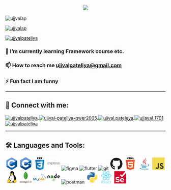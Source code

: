 <!-- GitHub Profile README -->

<!-- Typing animation for introduction -->
<p align="center">
    <img src="https://readme-typing-svg.herokuapp.com?color=E22FE4&width=380&height=28&lines=Hi👋+I'm+Ujjval Pateliya..;Learning+In+Public..;Nice+To+Meet+You+....&center=true">
</p>
       
<!-- Profile views counter -->
<p align="left">
    <img src="https://komarev.com/ghpvc/?username=ujjvalap&label=Profile%20views&color=0e75b6&style=flat" alt="ujjvalap" />
</p>

<!-- GitHub Profile Trophy -->
<p align="left">
    <a href="https://github.com/ryo-ma/github-profile-trophy">
        <img src="https://github-profile-trophy.vercel.app/?username=ujjvalap" alt="ujjvalap" />
    </a>
</p>

<!-- Twitter Badge -->
<p align="left">
    <a href="https://twitter.com/ujjvalp" target="blank">
        <img src="https://img.shields.io/twitter/follow/ujjvalpateliya?logo=twitter&style=for-the-badge" alt="ujjvalpateliya" />
    </a>
</p>

### 🌱 I’m currently learning **Framework course etc.**

### 📫 How to reach me **ujjvalpateliya@gmail.com**

### ⚡ Fun fact **I am funny**

---

## 🔗 Connect with me:
<p align="left">
    <a href="https://twitter.com/ujjvalpateliya" target="blank">
        <img align="center" src="https://raw.githubusercontent.com/rahuldkjain/github-profile-readme-generator/master/src/images/icons/Social/twitter.svg" alt="ujjvalpateliya" height="30" width="40" />
    </a>
    <a href="https://linkedin.com/in/ujjval-pateliya-qwer2005" target="blank">
        <img align="center" src="https://raw.githubusercontent.com/rahuldkjain/github-profile-readme-generator/master/src/images/icons/Social/linked-in-alt.svg" alt="ujjval-pateliya-qwer2005" height="30" width="40" />
    </a>
    <a href="https://fb.com/ujjval.pateleya" target="blank">
        <img align="center" src="https://raw.githubusercontent.com/rahuldkjain/github-profile-readme-generator/master/src/images/icons/Social/facebook.svg" alt="ujjval.pateleya" height="30" width="40" />
    </a>
    <a href="https://instagram.com/ujjaval_1701" target="blank">
        <img align="center" src="https://raw.githubusercontent.com/rahuldkjain/github-profile-readme-generator/master/src/images/icons/Social/instagram.svg" alt="ujjaval_1701" height="30" width="40" />
    </a>
    <a href="https://www.youtube.com/c/ujjvalpateliya" target="blank">
        <img align="center" src="https://raw.githubusercontent.com/rahuldkjain/github-profile-readme-generator/master/src/images/icons/Social/youtube.svg" alt="ujjvalpateliya" height="30" width="40" />
    </a>
</p>

---

## 🛠 Languages and Tools:
<p align="left">
    <!-- C -->
    <img src="https://raw.githubusercontent.com/devicons/devicon/master/icons/c/c-original.svg" alt="c" width="40" height="40" />
    <!-- C++ -->
    <img src="https://raw.githubusercontent.com/devicons/devicon/master/icons/cplusplus/cplusplus-original.svg" alt="cplusplus" width="40" height="40" />
    <!-- CSS3 -->
    <img src="https://raw.githubusercontent.com/devicons/devicon/master/icons/css3/css3-original-wordmark.svg" alt="css3" width="40" height="40" />
    <!-- Express.js -->
    <img src="https://raw.githubusercontent.com/devicons/devicon/master/icons/express/express-original-wordmark.svg" alt="express" width="40" height="40" />
    <!-- Figma -->
    <img src="https://www.vectorlogo.zone/logos/figma/figma-icon.svg" alt="figma" width="40" height="40" />
    <!-- Flutter -->
    <img src="https://www.vectorlogo.zone/logos/flutterio/flutterio-icon.svg" alt="flutter" width="40" height="40" />
    <!-- Git -->
    <img src="https://www.vectorlogo.zone/logos/git-scm/git-scm-icon.svg" alt="git" width="40" height="40" />
    <!-- GitHub -->
    <img src="https://raw.githubusercontent.com/devicons/devicon/master/icons/github/github-original.svg" alt="github" width="40" height="40" />
    <!-- HTML5 -->
    <img src="https://raw.githubusercontent.com/devicons/devicon/master/icons/html5/html5-original-wordmark.svg" alt="html5" width="40" height="40" />
    <!-- Java -->
    <img src="https://raw.githubusercontent.com/devicons/devicon/master/icons/java/java-original.svg" alt="java" width="40" height="40" />
    <!-- JavaScript -->
    <img src="https://raw.githubusercontent.com/devicons/devicon/master/icons/javascript/javascript-original.svg" alt="javascript" width="40" height="40" />
    <!-- Linux -->
    <img src="https://raw.githubusercontent.com/devicons/devicon/master/icons/linux/linux-original.svg" alt="linux" width="40" height="40" />
    <!-- MongoDB -->
    <img src="https://raw.githubusercontent.com/devicons/devicon/master/icons/mongodb/mongodb-original-wordmark.svg" alt="mongodb" width="40" height="40" />
    <!-- MySQL -->
    <img src="https://raw.githubusercontent.com/devicons/devicon/master/icons/mysql/mysql-original-wordmark.svg" alt="mysql" width="40" height="40" />
    <!-- Node.js -->
    <img src="https://raw.githubusercontent.com/devicons/devicon/master/icons/nodejs/nodejs-original-wordmark.svg" alt="nodejs" width="40" height="40" />
    <!-- Postman -->
    <img src="https://www.vectorlogo.zone/logos/getpostman/getpostman-icon.svg" alt="postman" width="40" height="40" />
    <!-- Python -->
    <img src="https://raw.githubusercontent.com/devicons/devicon/master/icons/python/python-original.svg" alt="python" width="40" height="40" />
    <!-- React.js -->
    <img src="https://raw.githubusercontent.com/devicons/devicon/master/icons/react/react-original-wordmark.svg" alt="react" width="40" height="40" />
    <!-- Selenium -->
    <img src="https://raw.githubusercontent.com/devicons/devicon/master/icons/selenium/selenium-original.svg" alt="selenium" width="40" height="40" />
</p>
